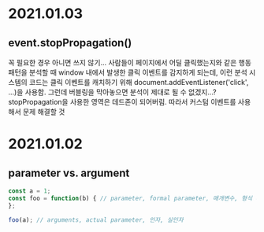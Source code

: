 
# 2021.01.03

## event.stopPropagation()
꼭 필요한 경우 아니면 쓰지 않기... 사람들이 페이지에서 어딜 클릭했는지와 같은 행동 패턴을 분석할 때 window 내에서 발생한 클릭 이벤트를 감지하게 되는데, 이런 분석 시스템의 코드는 클릭 이벤트를 캐치하기 위해 document.addEventListener('click', ...)을 사용함. 그런데 버블링을 막아놓으면 분석이 제대로 될 수 없겠지...? stopPropagation을 사용한 영역은 데드존이 되어버림. 따라서 커스텀 이벤트를 사용해서 문제 해결할 것 

# 2021.01.02

## parameter vs. argument
```js
const a = 1;
const foo = function(b) { // parameter, formal parameter, 매개변수, 형식 매개변수
};

foo(a); // arguments, actual parameter, 인자, 실인자
```
